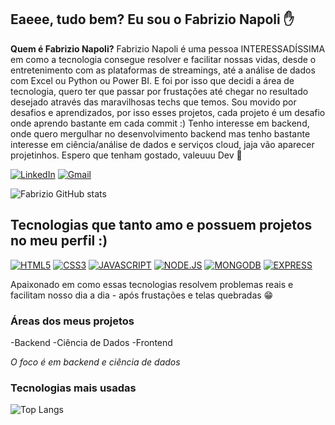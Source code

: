 ## Eaeee, tudo bem? Eu sou o Fabrizio Napoli ✋
<b>Quem é Fabrizio Napoli?</b> Fabrizio Napoli é uma pessoa INTERESSADÍSSIMA em como a tecnologia consegue resolver e facilitar nossas vidas, desde o entretenimento com as plataformas de streamings, até a análise de dados com Excel ou Python ou Power BI. E foi por isso que decidi a área de tecnologia, quero ter que passar por frustações até chegar no resultado desejado através das maravilhosas techs que temos. Sou movido por desafios e aprendizados, por isso esses projetos, cada projeto é um desafio onde aprendo bastante em cada commit :) Tenho interesse em backend, onde quero mergulhar no desenvolvimento backend mas tenho bastante interesse em ciência/análise de dados e serviços cloud, jaja vão aparecer projetinhos. Espero que tenham gostado, valeuuu Dev 🌛

[![LinkedIn](https://img.shields.io/badge/LinkedIn-0077B5?style=for-the-badge&logo=linkedin&logoColor=white)](https://www.linkedin.com/in/fabrizio-napoli7/)
[![Gmail](https://img.shields.io/badge/Gmail-D14836?style=for-the-badge&logo=gmail&logoColor=white)](fabrizionapoli50@gmail.com)

![Fabrizio GitHub stats](https://github-readme-stats.vercel.app/api?username=napolifabrizio&show_icons=true&theme=dracula)

## Tecnologias que tanto amo e possuem projetos no meu perfil :)

[![HTML5](https://img.shields.io/badge/HTML5-E34F26?style=for-the-badge&logo=html5&logoColor=white)]()
[![CSS3](https://img.shields.io/badge/CSS3-1572B6?style=for-the-badge&logo=css3&logoColor=white)]()
[![JAVASCRIPT](https://img.shields.io/badge/JavaScript-F7DF1E?style=for-the-badge&logo=javascript&logoColor=black)]()
[![NODE.JS](https://img.shields.io/badge/Node.js-43853D?style=for-the-badge&logo=node.js&logoColor=white)]()
[![MONGODB](https://img.shields.io/badge/MongoDB-4EA94B?style=for-the-badge&logo=mongodb&logoColor=white)]()
[![EXPRESS](https://img.shields.io/badge/Express.js-404D59?style=for-the-badge)]()

Apaixonado em como essas tecnologias resolvem problemas reais e facilitam nosso dia a dia - após frustações e telas quebradas 😁

### Áreas dos meus projetos
  -Backend
  -Ciência de Dados
  -Frontend

*O foco é em backend e ciência de dados*

### Tecnologias mais usadas

![Top Langs](https://github-readme-stats.vercel.app/api/top-langs/?username=napolifabrizio&layout=compact)





